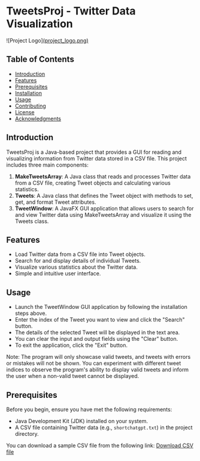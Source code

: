 # TweetsProj - Twitter Data Visualization

![Project Logo][(project_logo.png)](https://1drv.ms/i/s!Av29aMR2Dk5rhaF4mzhT42PW-Dq3nQ?e=8fJGBx) <!-- Include a project logo or screenshot if available -->

## Table of Contents

- [Introduction](#introduction)
- [Features](#features)
- [Prerequisites](#prerequisites)
- [Installation](#installation)
- [Usage](#usage)
- [Contributing](#contributing)
- [License](#license)
- [Acknowledgments](#acknowledgments)

## Introduction

TweetsProj is a Java-based project that provides a GUI for reading and visualizing information from Twitter data stored in a CSV file. This project includes three main components:
1. **MakeTweetsArray**: A Java class that reads and processes Twitter data from a CSV file, creating Tweet objects and calculating various statistics.
2. **Tweets**: A Java class that defines the Tweet object with methods to set, get, and format Tweet attributes.
3. **TweetWindow**: A JavaFX GUI application that allows users to search for and view Twitter data using MakeTweetsArray and visualize it using the Tweets class.

## Features

- Load Twitter data from a CSV file into Tweet objects.
- Search for and display details of individual Tweets.
- Visualize various statistics about the Twitter data.
- Simple and intuitive user interface.

## Usage

- Launch the TweetWindow GUI application by following the installation steps above.
- Enter the index of the Tweet you want to view and click the "Search" button.
- The details of the selected Tweet will be displayed in the text area.
- You can clear the input and output fields using the "Clear" button.
- To exit the application, click the "Exit" button.

Note: The program will only showcase valid tweets, and tweets with errors or mistakes will not be shown. You can experiment with different tweet indices to observe the program's ability to display valid tweets and inform the user when a non-valid tweet cannot be displayed.


## Prerequisites

Before you begin, ensure you have met the following requirements:

- Java Development Kit (JDK) installed on your system.
- A CSV file containing Twitter data (e.g., `shortchatgpt.txt`) in the project directory.

You can download a sample CSV file from the following link:
[Download CSV file](https://www.kaggle.com/datasets/manishabhatt22/tweets-onchatgpt-chatgpt?resource=download)
